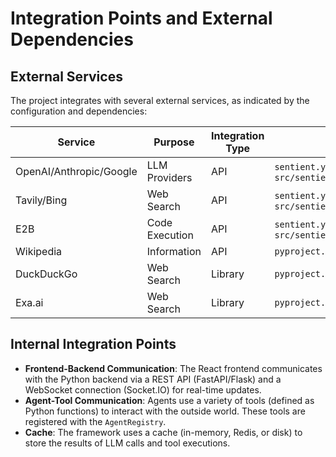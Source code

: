 # Integration Points and External Dependencies

## External Services

The project integrates with several external services, as indicated by the configuration and dependencies:

| Service | Purpose | Integration Type | Key Files |
| --- | --- | --- | --- |
| OpenAI/Anthropic/Google | LLM Providers | API | `sentient.yaml`, `src/sentientresearchagent/config/models.py` |
| Tavily/Bing | Web Search | API | `sentient.yaml`, `src/sentientresearchagent/config/models.py` |
| E2B | Code Execution | API | `sentient.yaml`, `src/sentientresearchagent/config/models.py` |
| Wikipedia | Information | API | `pyproject.toml` |
| DuckDuckGo | Web Search | Library | `pyproject.toml` |
| Exa.ai | Web Search | Library | `pyproject.toml` |

## Internal Integration Points

*   **Frontend-Backend Communication**: The React frontend communicates with the Python backend via a REST API (FastAPI/Flask) and a WebSocket connection (Socket.IO) for real-time updates.
*   **Agent-Tool Communication**: Agents use a variety of tools (defined as Python functions) to interact with the outside world. These tools are registered with the `AgentRegistry`.
*   **Cache**: The framework uses a cache (in-memory, Redis, or disk) to store the results of LLM calls and tool executions.
